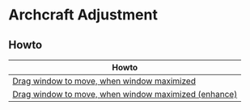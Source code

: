 
# Archcraft Adjustment


## Howto

| Howto |
| --- |
| [Drag window to move, when window maximized](https://samwhelp.github.io/archcraft-adjustment/read/howto/drag_window_to_move_when_window_maximized.html) |
| [Drag window to move, when window maximized (enhance)](https://samwhelp.github.io/archcraft-adjustment/read/howto/drag_window_to_move_when_window_maximized_enhance.html) |
